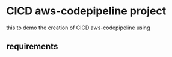 # CICD aws-codepipeline project
this to demo the creation of CICD aws-codepipeline using 

## requirements